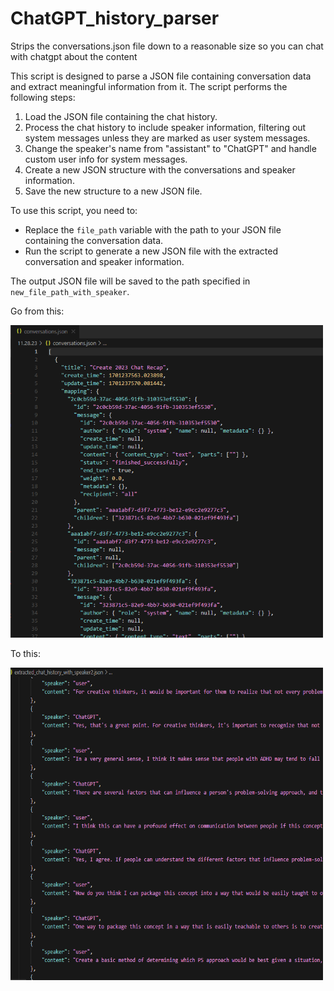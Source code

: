 # ChatGPT_history_parser
Strips the conversations.json file down to a reasonable size so you can chat with chatgpt about the content

This script is designed to parse a JSON file containing conversation data and extract meaningful information from it. The script performs the following steps:

1. Load the JSON file containing the chat history.
2. Process the chat history to include speaker information, filtering out system messages unless they are marked as user system messages.
3. Change the speaker's name from "assistant" to "ChatGPT" and handle custom user info for system messages.
4. Create a new JSON structure with the conversations and speaker information.
5. Save the new structure to a new JSON file.

To use this script, you need to:
- Replace the `file_path` variable with the path to your JSON file containing the conversation data.
- Run the script to generate a new JSON file with the extracted conversation and speaker information.

The output JSON file will be saved to the path specified in `new_file_path_with_speaker`.

Go from this: 

<img src="https://github.com/DanPace725/ChatGPT_history_parser/blob/main/Better1.png" alt="Alt text" width="500" height="500">


To this: 

<img src="https://github.com/DanPace725/ChatGPT_history_parser/blob/main/Better2.png" alt="Alt text" width="500" height="500">
